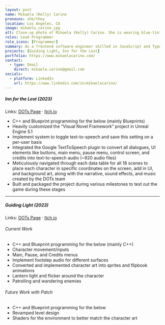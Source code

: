 ```yaml
---
layout: post
name: Mikaela (Kelly) Carino
pronouns: she/they
location: Los Angeles, CA
image: mikaela_carino.jpg
alt: Close-up photo of Mikaela (Kelly) Carino. She is wearing blue-tinted sunglasses and sitting on a striped blanket.
roles: Lead Programmer
role_icons: [Programmer]
summary: As a frontend software engineer skilled in JavaScript and TypeScript, I specialize in crafting user-friendly interfaces. I'm currently transitioning toward becoming a game programmer and technical artist, focusing on C++, Unreal Engine, Maya, and Substance Painter. My goal is to create immersive gameplay experiences by developing these new skills.
projects: [Guiding Light, Inn for the Lost]
portfolio: https://www.mikaelacarino.com/
contact:
  - type: Email
    direct: mikaela.carino@gmail.com
socials:
  - platform: LinkedIn
    url: https://www.linkedin.com/in/mikaelacarino/
---
```


##### _Inn for the Lost (2023)_
Links: [DOTs Page](/projects/inn-lost) &middot; [Itch.io](https://shleedelie.itch.io/inn-for-the-lost)
- C++ and Blueprint programming for the below (mainly Blueprints)
- Heavily customized the “Visual Novel Framework” project in Unreal Engine 5.1
- Implement system to toggle text-to-speech and save this setting on a per-user basis
- Integrated the Google TextToSpeech plugin to convert all dialogues, UI elements like buttons, main menu, pause menu, control screen, and credits into text-to-speech audio (~920 audio files)
- Meticulously navigated through each data table for all 18 scenes to place each character in specific coordinates on the screen, add in UI, and background art, along with the narrative, sound effects, and music created by the DOTs team
- Built and packaged the project during various milestones to test out the game during these stages

<hr class="secondary">

##### _Guiding Light (2023)_
Links: [DOTs Page](/projects/guiding-light) &middot; [Itch.io](https://candlesticklibrary.itch.io/guiding-light)
###### *Current Work*
- C++ and Blueprint programming for the below (mainly C++)
- Character movement/inputs
- Main, Pause, and Credits menus
- Implement footstep audio for different surfaces
- Converted and implemented character art into sprites and flipbook animations
- Lantern light and flicker around the character
- Patrolling and wandering enemies

###### *Future Work with Patch*
- C++ and Blueprint programming for the below
- Revamped level design
- Shaders for the environment to better match the character art